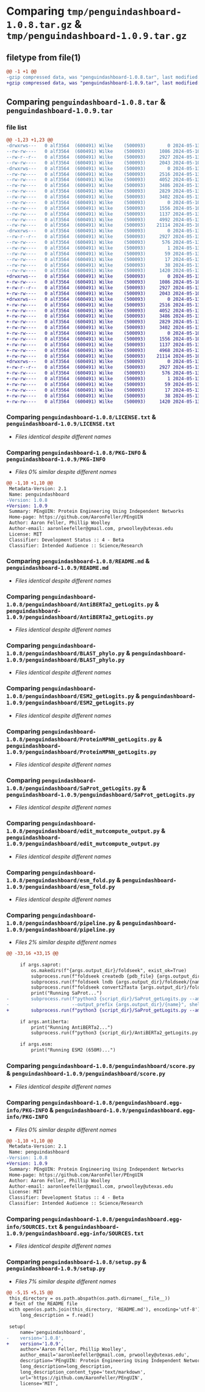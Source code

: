 # Comparing `tmp/penguindashboard-1.0.8.tar.gz` & `tmp/penguindashboard-1.0.9.tar.gz`

## filetype from file(1)

```diff
@@ -1 +1 @@
-gzip compressed data, was "penguindashboard-1.0.8.tar", last modified: Mon May 13 21:18:19 2024, max compression
+gzip compressed data, was "penguindashboard-1.0.9.tar", last modified: Mon May 13 21:19:33 2024, max compression
```

## Comparing `penguindashboard-1.0.8.tar` & `penguindashboard-1.0.9.tar`

### file list

```diff
@@ -1,23 +1,23 @@
-drwxrws---   0 alf3564  (600491) Wilke    (500093)        0 2024-05-13 21:18:19.535136 penguindashboard-1.0.8/
--rw-rw----   0 alf3564  (600491) Wilke    (500093)     1086 2024-05-10 18:51:23.000000 penguindashboard-1.0.8/LICENSE.txt
--rw-r--r--   0 alf3564  (600491) Wilke    (500093)     2927 2024-05-13 21:18:19.535136 penguindashboard-1.0.8/PKG-INFO
--rw-rw----   0 alf3564  (600491) Wilke    (500093)     2043 2024-05-10 18:51:23.000000 penguindashboard-1.0.8/README.md
-drwxrws---   0 alf3564  (600491) Wilke    (500093)        0 2024-05-13 21:18:19.519137 penguindashboard-1.0.8/penguindashboard/
--rw-rw----   0 alf3564  (600491) Wilke    (500093)     2516 2024-05-13 20:59:25.000000 penguindashboard-1.0.8/penguindashboard/AntiBERTa2_getLogits.py
--rw-rw----   0 alf3564  (600491) Wilke    (500093)     4052 2024-05-13 20:51:49.000000 penguindashboard-1.0.8/penguindashboard/BLAST_phylo.py
--rw-rw----   0 alf3564  (600491) Wilke    (500093)     3486 2024-05-13 20:51:04.000000 penguindashboard-1.0.8/penguindashboard/ESM2_getLogits.py
--rw-rw----   0 alf3564  (600491) Wilke    (500093)     2829 2024-05-13 20:55:20.000000 penguindashboard-1.0.8/penguindashboard/ProteinMPNN_getLogits.py
--rw-rw----   0 alf3564  (600491) Wilke    (500093)     3402 2024-05-13 20:55:23.000000 penguindashboard-1.0.8/penguindashboard/SaProt_getLogits.py
--rw-rw----   0 alf3564  (600491) Wilke    (500093)        0 2024-05-10 19:11:13.000000 penguindashboard-1.0.8/penguindashboard/__init__.py
--rw-rw----   0 alf3564  (600491) Wilke    (500093)     1556 2024-05-10 18:51:23.000000 penguindashboard-1.0.8/penguindashboard/edit_mutcompute_output.py
--rw-rw----   0 alf3564  (600491) Wilke    (500093)     1137 2024-05-13 19:11:52.000000 penguindashboard-1.0.8/penguindashboard/esm_fold.py
--rw-rw----   0 alf3564  (600491) Wilke    (500093)     4992 2024-05-13 21:07:11.000000 penguindashboard-1.0.8/penguindashboard/pipeline.py
--rw-rw----   0 alf3564  (600491) Wilke    (500093)    21114 2024-05-10 18:51:23.000000 penguindashboard-1.0.8/penguindashboard/score.py
-drwxrws---   0 alf3564  (600491) Wilke    (500093)        0 2024-05-13 21:18:19.531136 penguindashboard-1.0.8/penguindashboard.egg-info/
--rw-r--r--   0 alf3564  (600491) Wilke    (500093)     2927 2024-05-13 21:18:19.000000 penguindashboard-1.0.8/penguindashboard.egg-info/PKG-INFO
--rw-rw----   0 alf3564  (600491) Wilke    (500093)      576 2024-05-13 21:18:19.000000 penguindashboard-1.0.8/penguindashboard.egg-info/SOURCES.txt
--rw-rw----   0 alf3564  (600491) Wilke    (500093)        1 2024-05-13 21:18:19.000000 penguindashboard-1.0.8/penguindashboard.egg-info/dependency_links.txt
--rw-rw----   0 alf3564  (600491) Wilke    (500093)       59 2024-05-13 21:18:19.000000 penguindashboard-1.0.8/penguindashboard.egg-info/entry_points.txt
--rw-rw----   0 alf3564  (600491) Wilke    (500093)       17 2024-05-13 21:18:19.000000 penguindashboard-1.0.8/penguindashboard.egg-info/top_level.txt
--rw-rw----   0 alf3564  (600491) Wilke    (500093)       38 2024-05-13 21:18:19.535136 penguindashboard-1.0.8/setup.cfg
--rw-rw----   0 alf3564  (600491) Wilke    (500093)     1420 2024-05-13 21:18:03.000000 penguindashboard-1.0.8/setup.py
+drwxrws---   0 alf3564  (600491) Wilke    (500093)        0 2024-05-13 21:19:33.039438 penguindashboard-1.0.9/
+-rw-rw----   0 alf3564  (600491) Wilke    (500093)     1086 2024-05-10 18:51:23.000000 penguindashboard-1.0.9/LICENSE.txt
+-rw-r--r--   0 alf3564  (600491) Wilke    (500093)     2927 2024-05-13 21:19:33.039438 penguindashboard-1.0.9/PKG-INFO
+-rw-rw----   0 alf3564  (600491) Wilke    (500093)     2043 2024-05-10 18:51:23.000000 penguindashboard-1.0.9/README.md
+drwxrws---   0 alf3564  (600491) Wilke    (500093)        0 2024-05-13 21:19:33.023439 penguindashboard-1.0.9/penguindashboard/
+-rw-rw----   0 alf3564  (600491) Wilke    (500093)     2516 2024-05-13 20:59:25.000000 penguindashboard-1.0.9/penguindashboard/AntiBERTa2_getLogits.py
+-rw-rw----   0 alf3564  (600491) Wilke    (500093)     4052 2024-05-13 20:51:49.000000 penguindashboard-1.0.9/penguindashboard/BLAST_phylo.py
+-rw-rw----   0 alf3564  (600491) Wilke    (500093)     3486 2024-05-13 20:51:04.000000 penguindashboard-1.0.9/penguindashboard/ESM2_getLogits.py
+-rw-rw----   0 alf3564  (600491) Wilke    (500093)     2829 2024-05-13 20:55:20.000000 penguindashboard-1.0.9/penguindashboard/ProteinMPNN_getLogits.py
+-rw-rw----   0 alf3564  (600491) Wilke    (500093)     3402 2024-05-13 20:55:23.000000 penguindashboard-1.0.9/penguindashboard/SaProt_getLogits.py
+-rw-rw----   0 alf3564  (600491) Wilke    (500093)        0 2024-05-10 19:11:13.000000 penguindashboard-1.0.9/penguindashboard/__init__.py
+-rw-rw----   0 alf3564  (600491) Wilke    (500093)     1556 2024-05-10 18:51:23.000000 penguindashboard-1.0.9/penguindashboard/edit_mutcompute_output.py
+-rw-rw----   0 alf3564  (600491) Wilke    (500093)     1137 2024-05-13 19:11:52.000000 penguindashboard-1.0.9/penguindashboard/esm_fold.py
+-rw-rw----   0 alf3564  (600491) Wilke    (500093)     4968 2024-05-13 21:19:10.000000 penguindashboard-1.0.9/penguindashboard/pipeline.py
+-rw-rw----   0 alf3564  (600491) Wilke    (500093)    21114 2024-05-10 18:51:23.000000 penguindashboard-1.0.9/penguindashboard/score.py
+drwxrws---   0 alf3564  (600491) Wilke    (500093)        0 2024-05-13 21:19:33.035438 penguindashboard-1.0.9/penguindashboard.egg-info/
+-rw-r--r--   0 alf3564  (600491) Wilke    (500093)     2927 2024-05-13 21:19:32.000000 penguindashboard-1.0.9/penguindashboard.egg-info/PKG-INFO
+-rw-rw----   0 alf3564  (600491) Wilke    (500093)      576 2024-05-13 21:19:32.000000 penguindashboard-1.0.9/penguindashboard.egg-info/SOURCES.txt
+-rw-rw----   0 alf3564  (600491) Wilke    (500093)        1 2024-05-13 21:19:32.000000 penguindashboard-1.0.9/penguindashboard.egg-info/dependency_links.txt
+-rw-rw----   0 alf3564  (600491) Wilke    (500093)       59 2024-05-13 21:19:32.000000 penguindashboard-1.0.9/penguindashboard.egg-info/entry_points.txt
+-rw-rw----   0 alf3564  (600491) Wilke    (500093)       17 2024-05-13 21:19:32.000000 penguindashboard-1.0.9/penguindashboard.egg-info/top_level.txt
+-rw-rw----   0 alf3564  (600491) Wilke    (500093)       38 2024-05-13 21:19:33.039438 penguindashboard-1.0.9/setup.cfg
+-rw-rw----   0 alf3564  (600491) Wilke    (500093)     1420 2024-05-13 21:19:28.000000 penguindashboard-1.0.9/setup.py
```

### Comparing `penguindashboard-1.0.8/LICENSE.txt` & `penguindashboard-1.0.9/LICENSE.txt`

 * *Files identical despite different names*

### Comparing `penguindashboard-1.0.8/PKG-INFO` & `penguindashboard-1.0.9/PKG-INFO`

 * *Files 0% similar despite different names*

```diff
@@ -1,10 +1,10 @@
 Metadata-Version: 2.1
 Name: penguindashboard
-Version: 1.0.8
+Version: 1.0.9
 Summary: PEngUIN: Protein Engineering Using Independent Networks
 Home-page: https://github.com/AaronFeller/PEngUIN
 Author: Aaron Feller, Phillip Woolley
 Author-email: aaronleefeller@gmail.com, prwoolley@utexas.edu
 License: MIT
 Classifier: Development Status :: 4 - Beta
 Classifier: Intended Audience :: Science/Research
```

### Comparing `penguindashboard-1.0.8/README.md` & `penguindashboard-1.0.9/README.md`

 * *Files identical despite different names*

### Comparing `penguindashboard-1.0.8/penguindashboard/AntiBERTa2_getLogits.py` & `penguindashboard-1.0.9/penguindashboard/AntiBERTa2_getLogits.py`

 * *Files identical despite different names*

### Comparing `penguindashboard-1.0.8/penguindashboard/BLAST_phylo.py` & `penguindashboard-1.0.9/penguindashboard/BLAST_phylo.py`

 * *Files identical despite different names*

### Comparing `penguindashboard-1.0.8/penguindashboard/ESM2_getLogits.py` & `penguindashboard-1.0.9/penguindashboard/ESM2_getLogits.py`

 * *Files identical despite different names*

### Comparing `penguindashboard-1.0.8/penguindashboard/ProteinMPNN_getLogits.py` & `penguindashboard-1.0.9/penguindashboard/ProteinMPNN_getLogits.py`

 * *Files identical despite different names*

### Comparing `penguindashboard-1.0.8/penguindashboard/SaProt_getLogits.py` & `penguindashboard-1.0.9/penguindashboard/SaProt_getLogits.py`

 * *Files identical despite different names*

### Comparing `penguindashboard-1.0.8/penguindashboard/edit_mutcompute_output.py` & `penguindashboard-1.0.9/penguindashboard/edit_mutcompute_output.py`

 * *Files identical despite different names*

### Comparing `penguindashboard-1.0.8/penguindashboard/esm_fold.py` & `penguindashboard-1.0.9/penguindashboard/esm_fold.py`

 * *Files identical despite different names*

### Comparing `penguindashboard-1.0.8/penguindashboard/pipeline.py` & `penguindashboard-1.0.9/penguindashboard/pipeline.py`

 * *Files 2% similar despite different names*

```diff
@@ -33,16 +33,15 @@
 
     if args.saprot:
         os.makedirs(f"{args.output_dir}/foldseek", exist_ok=True)
         subprocess.run(f"foldseek createdb {pdb_file} {args.output_dir}/foldseek/{name} -v 1", shell=True)
         subprocess.run(f"foldseek lndb {args.output_dir}/foldseek/{name}_h {args.output_dir}/foldseek/{name}_ss_h -v 1", shell=True)
         subprocess.run(f"foldseek convert2fasta {args.output_dir}/foldseek/{name}_ss {args.output_dir}/foldseek/{name}_ss.fasta -v 1", shell=True)
         print("Running SaProt...")
-        subprocess.run(f"python3 {script_dir}/SaProt_getLogits.py --amino_acid_str {seq} --foldseek_tokens {args.output_dir}/foldseek/{name}_ss.fasta 
-                       --output_prefix {args.output_dir}/{name}", shell=True)
+        subprocess.run(f"python3 {script_dir}/SaProt_getLogits.py --amino_acid_str {seq} --foldseek_tokens {args.output_dir}/foldseek/{name}_ss.fasta --output_prefix {args.output_dir}/{name}", shell=True)
 
     if args.antiberta:
         print("Running AntiBERTa2...")
         subprocess.run(f"python3 {script_dir}/AntiBERTa2_getLogits.py --amino_acid_str {seq} --output_prefix {args.output_dir}/{name}", shell=True)
 
     if args.esm:
         print("Running ESM2 (650M)...")
```

### Comparing `penguindashboard-1.0.8/penguindashboard/score.py` & `penguindashboard-1.0.9/penguindashboard/score.py`

 * *Files identical despite different names*

### Comparing `penguindashboard-1.0.8/penguindashboard.egg-info/PKG-INFO` & `penguindashboard-1.0.9/penguindashboard.egg-info/PKG-INFO`

 * *Files 0% similar despite different names*

```diff
@@ -1,10 +1,10 @@
 Metadata-Version: 2.1
 Name: penguindashboard
-Version: 1.0.8
+Version: 1.0.9
 Summary: PEngUIN: Protein Engineering Using Independent Networks
 Home-page: https://github.com/AaronFeller/PEngUIN
 Author: Aaron Feller, Phillip Woolley
 Author-email: aaronleefeller@gmail.com, prwoolley@utexas.edu
 License: MIT
 Classifier: Development Status :: 4 - Beta
 Classifier: Intended Audience :: Science/Research
```

### Comparing `penguindashboard-1.0.8/penguindashboard.egg-info/SOURCES.txt` & `penguindashboard-1.0.9/penguindashboard.egg-info/SOURCES.txt`

 * *Files identical despite different names*

### Comparing `penguindashboard-1.0.8/setup.py` & `penguindashboard-1.0.9/setup.py`

 * *Files 7% similar despite different names*

```diff
@@ -5,15 +5,15 @@
 this_directory = os.path.abspath(os.path.dirname(__file__))
 # Text of the README file
 with open(os.path.join(this_directory, 'README.md'), encoding='utf-8') as f:
     long_description = f.read()
 
 setup(
     name='penguindashboard',
-    version='1.0.8',
+    version='1.0.9',
     author='Aaron Feller, Phillip Woolley',
     author_email='aaronleefeller@gmail.com, prwoolley@utexas.edu',
     description='PEngUIN: Protein Engineering Using Independent Networks',
     long_description=long_description,
     long_description_content_type='text/markdown',
     url='https://github.com/AaronFeller/PEngUIN',
     license='MIT',
```


